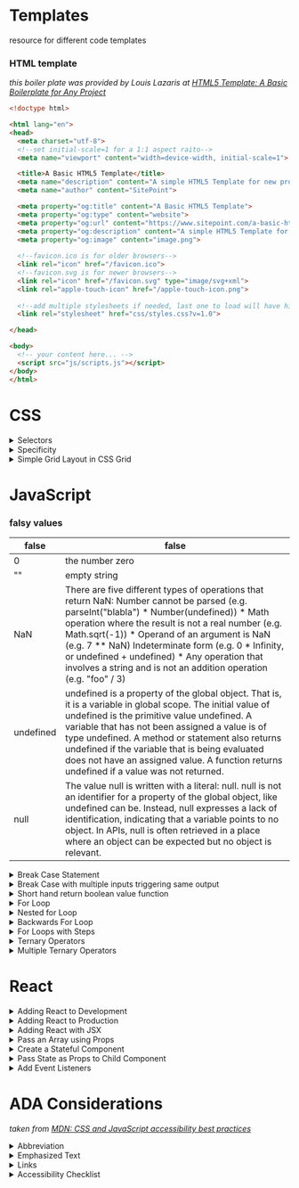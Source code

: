 # Templates

resource for different code templates

### HTML template

*this boiler plate was provided by Louis Lazaris at [HTML5 Template: A Basic Boilerplate for Any Project](https://www.sitepoint.com/a-basic-html5-template/)*

```html
<!doctype html>

<html lang="en">
<head>
  <meta charset="utf-8">
  <!--set initial-scale=1 for a 1:1 aspect raito-->
  <meta name="viewport" content="width=device-width, initial-scale=1">

  <title>A Basic HTML5 Template</title>
  <meta name="description" content="A simple HTML5 Template for new projects.">
  <meta name="author" content="SitePoint">

  <meta property="og:title" content="A Basic HTML5 Template">
  <meta property="og:type" content="website">
  <meta property="og:url" content="https://www.sitepoint.com/a-basic-html5-template/">
  <meta property="og:description" content="A simple HTML5 Template for new projects.">
  <meta property="og:image" content="image.png">
  
  <!--favicon.ico is for older browsers-->
  <link rel="icon" href="/favicon.ico">
  <!--favicon.svg is for newer browsers-->
  <link rel="icon" href="/favicon.svg" type="image/svg+xml">
  <link rel="apple-touch-icon" href="/apple-touch-icon.png">
  
  <!--add multiple stylesheets if needed, last one to load will have higher priority for any conflicts-->
  <link rel="stylesheet" href="css/styles.css?v=1.0">

</head>

<body>
  <!-- your content here... -->
  <script src="js/scripts.js"></script>
</body>
</html>

```

# CSS

<details>
  <summary>Selectors</summary>
  
  | selectors    | example    | description             | combinators         | example       | description                                              |
|--------------|------------|-------------------------|---------------------|---------------|----------------------------------------------------------|
| element      | p { }      | selects element         | element element     | div p { }     | selects all p elements inside div elements               |
| id           | #id { }    | selects by id           | element > element   | div > p { }   | selects all p elements where the parent is a div element |
| class        | .class { } | selects by class        | element.class       | div.class { } | selects all elements with a class of "class"             |
| attribute    | img[src]   | selects by attribute    | element + element   | div + p       | selects the first p element after a div                  |
| Pseudo-class | a: hover   | selects by pseudo-class | element1 ~ element2 | div ~ p       | selects every p element preceeded by a div               |
| *            | misc       | selects all elements    | element,element     | div, p        | selects all div elements and all p elements              |
|              |            |                         |                     |               |                                                          |
|              |            |                         |                     |               |                                                          |

*for a comprehensive list of selectors see [w3schools CSS Selector Reference](https://www.w3schools.com/cssref/css_selectors.asp)*
  
</details>

<details>
  <summary>Specificity</summary>
  
*this example taken from [Chris Coyier's](https://css-tricks.com/author/chriscoyier/) article [Specifics on CSS Specificity](https://css-tricks.com/specifics-on-css-specificity/)*

![specificity-calculationbase_rhrovi](https://user-images.githubusercontent.com/11747875/141937727-07286bb4-1909-4913-ab47-57a7c28e6f8f.png)
  
</details>


<details>
  <summary>Simple Grid Layout in CSS Grid</summary>
  
  ```html
<style>
  .item1{background:LightSkyBlue;}
  .item2{background:LightSalmon;}
  .item3{background:PaleTurquoise;}
  .item4{background:LightPink;}
  .item5{background:PaleGreen;}
  .item6{background:Yellow;}

  .container {
    font-size: 40px;
    min-height: 300px;
    width: 100%;
    background: LightGray;
    display: grid;
  /*this sets fractional relationship a column takes.  For example, 1 fr 2fr 1fr would mean the center column is twice as wide as the side columns. */
    grid-template-columns: 1fr 1fr 1fr;
  /*this sets fractional relationship a row takes.  For example, 1 fr 2fr 1fr would mean the center column is twice as wide as the side rows. */
    grid-template-rows: 1fr 1fr 1fr;
  /*this sets the gap between the columns */
    grid-gap: 10px;
  /*this defines the order of the template area.  Note, having the same name repeat vertically or horizontally shows it spans the entire area  */
    grid-template-areas:
      "header header header"
      "content content content"
      "footer footer footer";
  }
</style>

<div class="container">
  <div class="item1">1</div>
  <div class="item2">2</div>
  <div class="item3">3</div>
  <div class="item4">4</div>
  <div class="item5">5</div>
  <div class="item6">6</div>
</div>
```

</details>

# JavaScript 


### falsy values

| false     | false                                                                                                                                                                                                                                                                                                                                                                                                                 |
|-----------|-----------------------------------------------------------------------------------------------------------------------------------------------------------------------------------------------------------------------------------------------------------------------------------------------------------------------------------------------------------------------------------------------------------------------|
| 0         | the number zero                                                                                                                                                                                                                                                                                                                                                                                                       |
| ""        | empty string                                                                                                                                                                                                                                                                                                                                                                                                          |
| NaN       | There are five different types of operations that return NaN:  Number cannot be parsed (e.g. parseInt("blabla") * Number(undefined)) * Math operation where the result is not a real number (e.g. Math.sqrt(-1)) * Operand of an argument is NaN (e.g. 7 ** NaN) Indeterminate form (e.g. 0 * Infinity, or undefined + undefined) * Any operation that involves a string and is not an addition operation (e.g. "foo" / 3) |
| undefined | undefined is a property of the global object. That is, it is a variable in global scope. The initial value of undefined is the primitive value undefined. A variable that has not been assigned a value is of type undefined. A method or statement also returns undefined if the variable that is being evaluated does not have an assigned value. A function returns undefined if a value was not returned.         |
| null      | The value null is written with a literal: null. null is not an identifier for a property of the global object, like undefined can be. Instead, null expresses a lack of identification, indicating that a variable points to no object. In APIs, null is often retrieved in a place where an object can be expected but no object is relevant.                                                                        |

<details>
  <summary>Break Case Statement</summary>
  
```javascript

function caseInSwitch(val) {
  let answer = "";
  //notice val is getting evaluated, so put in (), then use {}
  switch(val) {
  //notice syntax is "case" + expected output + ":"
    case 1:
  //notice we set the variable to be returned to the value in the ""
      answer = "alpha"; 
  //must have break or will evaluate next statement
      break;
    case 2:
      answer = "beta"
      break;
    case 3:
      answer = "gamma"
      break;
    case 4:
      answer = "delta"
  //notice you can put a default response, like the last "else" of a "if/else" statement
    default
      answer = "answer not found"
  }

  return answer;
}

caseInSwitch(1);
  
```
  
</details>

<details>
  <summary>Break Case with multiple inputs triggering same output</summary>
  
```javascript

function sequentialSizes(val) {
  let answer = "";
  // Only change code below this line
  switch(val) {
  //notice it will evaluate 1, 2, or 3 and all will answer "Low" since no break statement separates them
    case 1:
    case 2: 
    case 3: 
      answer = "Low";
      break;
    case 4: 
    case 5: 
    case 6: 
      answer = "Mid";
      break; 
    case 7: 
    case 8: 
    case 9: 
      answer = "High";
      break;
  }


  // Only change code above this line
  return answer;
}

sequentialSizes(1);
  
```
  
</details>

<details>
  <summary>Short hand return boolean value function</summary>
  
  Sometimes people use an if/else statement to do a comparison, like this:

```javascript

function isEqual(a, b) {
  if (a === b) {
    return true;
  } else {
    return false;
  }
}
But there's a better way to do this. Since === returns true or false, we can return the result of the comparison:

function isEqual(a, b) {
  return a === b;
}

```

</details>

<details>
  <summary>For Loop</summary>

```javascript

for (let i = 0; i < 5; i++) {
  ourArray.push(i);
}

```

</details>
  
<details>
  <summary>Nested for Loop</summary>

```javascript

for (let i = 0; i < arr.length; i++) {
  for (let j = 0; j < arr[i].length; j++) {
    console.log(arr[i][j]);
  }
}

```

</details>
  
  <details>
  <summary>Backwards For Loop</summary>

```javascript

for (let i = 10; i > 0; i -= 2) {
  ourArray.push(i);
}

```

</details>
  
  <details>
  <summary>For Loops with Steps</summary>

```javascript

for (let i = 10; i > 0; i -= 2) {
  ourArray.push(i);
}

```

</details>
  
<details>
  <summary>Ternary Operators</summary>

```javascript

function findGreater(a, b) {
  return a > b ? "a is greater" : "b is greater or equal";
}

```

</details>
  
<details>
  <summary>Multiple Ternary Operators</summary>

```javascript

function findGreaterOrEqual(a, b) {
  return (a === b) ? "a and b are equal" 
    : (a > b) ? "a is greater" 
    : "b is greater";
}

```

</details>

# React


<details>
  <summary>Adding React to Development</summary>

  *this source comes from the [React Docs](https://reactjs.org/docs/add-react-to-a-website.html).*


```html 
<!--these first two scripts add the development version of react 
  <script src="https://unpkg.com/react@17/umd/react.development.js" crossorigin></script>
  <script src="https://unpkg.com/react-dom@17/umd/react-dom.development.js" crossorigin></script>

  <!-- replace the "like_button.js" with the file name of the JS file where your React is written. -->
  <script src="like_button.js"></script>
```
  
</details>


<details>
  <summary>Adding React to Production</summary>

  ```html
<!--add these scripts to the bottom of the page -->
<script src="https://unpkg.com/react@17/umd/react.production.min.js" crossorigin></script>
<script src="https://unpkg.com/react-dom@17/umd/react-dom.production.min.js" crossorigin></script>
```
  
</details>

<details>
  <summary>Adding React with JSX</summary>
  
```html
<!--add this script to the bottom of the page -->
<script src="https://unpkg.com/babel-standalone@6/babel.min.js"></script>
```
  
</details>

<details>
  <summary>Pass an Array using Props</summary>

  ```javascript
  
const List = props => {
  //notice that when we define the variable we define the actions taken on it.  Also .tasks must match a tasks added when the element is rendered
  return <p>{props.tasks.join(", ")}</p>;
};

class ToDo extends React.Component {
  constructor(props) {
    super(props);
  }
  render() {
    return (
      <div>
        <h1>To Do Lists</h1>
        <h2>Today</h2>
        //notice the array is surrounded by {}
        <List tasks={["Walk", "Cook", "Bake"]} />
        <h2>Tomorrow</h2>
        <List tasks={["Study", "Code", "Eat"]} />
      </div>
    );
  }
}

```
  
</details>

<details>
  <summary>Create a Stateful Component</summary>

```javascript
class StatefulComponent extends React.Component {
  constructor(props) {
    super(props);
    //notice it's after props we set it.  We use this.state.  We set it equal to an object. In object we use key: value notation.
    this.state = {
      name: "Trevor"
    }

  }
  render() {
    return (
      <div>
        //notice we call it with this.state.name
        <h1>{this.state.name}</h1>
      </div>
    );
  }
};
```
</details>

<details>
  <summary>Pass State as Props to Child Component</summary>
  
```javascript
  
class MyApp extends React.Component {
  constructor(props) {
    super(props);
    //state is defined within constructor block, after super using "this.state" set equal to an object, then using key, value pairs
    this.state = {
      name: "CamperBot",
      customerId : 856849392
    };
  }
  render() {
    return (
      <div>
        // Here we give the Navbar a prop of name, and then call this.state.name, 
        //since we only need that, in order to pass the value of CamperBot to the NavBar component
        <Navbar name={this.state.name} />
      </div>
    );
  }
}

class Navbar extends React.Component {
  constructor(props) {
    super(props);
  }
  render() {
    return (
      <div>
        // Notice we don't use this.state.name.  We access it with this.props Since we passed in the CamperBot state value 
        //into the the NavBar component above the h1 element below will render the value passed from state
        <h1>Hello, my name is: {this.props.name}</h1>
      </div>
    );
  }
}
```
  
</details>

<details>
  <summary>Add Event Listeners</summary>
  
```javascript
  
class MyComponent extends React.Component {
  constructor(props) {
    super(props);
    this.state = {
      message: ""
    };
    //create an event handler here to handle enter
    this.handleEnter = this.handleEnter.bind(this);
    //create an eventhandler here for keypress which binds "this"
    this.handleKeyPress = this.handleKeyPress.bind(this);
  }
  //componentDidMount() a good method to attach event listeners
  componentDidMount() {
    document.addEventListener("keydown", this.handleKeyPress);
  }
  //use this to clear eventlistener
  componentWillUnmount() {
    document.removeEventListener("keydown", this.handleKeyPress);
  }

  handleEnter() {
    this.setState({
      message: this.state.message + "You pressed the enter key! "
    });
  }
  handleKeyPress(event) {
    if (event.keyCode === 13) {
      this.handleEnter();
    }
  }
  render() {
    return (
      <div>
        <h1>{this.state.message}</h1>
      </div>
    );
  }
}
```
  
</details>

# ADA Considerations 

*taken from [MDN: CSS and JavaScript accessibility best practices](https://developer.mozilla.org/en-US/docs/Learn/Accessibility/CSS_and_JavaScript)*

<details>
  <summary>Abbreviation</summary>
  
  
```html

<p>Web content is marked up using <abbr title="Hypertext Markup Language">HTML</abbr>.</p>

```
  
  The recognized styling convention for abbreviations is a dotted underline, and it is unwise to significantly deviate from this. For more on abbreviations, 
  
</details>


<details>
  <summary>Emphasized Text</summary>
  
  ```html
<p>The water is <em>very hot</em>.</p>

<p>Water droplets collecting on surfaces is called <strong>condensation</strong>.</p>
```

</details>

<details>
  <summary>Links</summary>
  
```html

<p>Visit the <a href="https://www.mozilla.org">Mozilla homepage</a>.</p>

```
  
  The standard link conventions are underlined and a different color (default: blue) in their standard state, another color variation when the link has previously been visited (default: purple), and yet another color when the link is activated (default: red). In addition, the mouse pointer changes to a pointer icon when links are moused over, and the link receives a highlight when focused (e.g. via tabbing) or activated. The following image shows the highlight in both Firefox (a dotted outline) and Chrome (a blue outline):


You can be creative with link styles, as long as you keep giving users feedback when they interact with the links. Something should definitely happen when states change, and you shouldn't get rid of the pointer cursor or the outline — both are very important accessibility aids for those using keyboard controls.

### Hiding content

There are many instances where a visual design will require that not all content is shown at once. For example, in our Tabbed info box example (see source code) we have three panels of information, but we are positioning them on top of one another and providing tabs that can be clicked to show each one (it is also keyboard accessible — you can alternatively use Tab and Enter/Return to select them).


Screen reader users don't care about any of this — they are happy with the content as long as the source order makes sense, and they can get to it all. Absolute positioning (as used in this example) is generally seen as one of the best mechanisms of hiding content for visual effect, because it doesn't stop screen readers from getting to it.

On the other hand, you shouldn't use visibility:hidden or display:none, because they do hide content from screen readers. Unless of course, there is a good reason why you want this content to be hidden from screen readers.

</details>


<details>
  <summary>Accessibility Checklist</summary>
  
  *from [ADA Best Practices Tool Kit for State and Local Governments, Chapter 5 Addendum: Title II Checklist](https://www.ada.gov/pcatoolkit/chap5chklist.htm)
  
  [ ] Does the top of each page with navigation links have a “skip navigation” link? (This feature directs screen readers to bypass the row of navigation links and start at the webpage content, thus enabling people who use screen readers to avoid having to listen to all the links each time they move to a new page.)

[ ] Do all links have a text description that can be read by a screen reader (not just a graphic or “click here”)?

[ ] Do all of the photographs, maps, graphics and other images on the website currently have HTML tags (such as an “alt” tag or a long description tag) with text equivalents of the material being visually conveyed?

[ ] Are all of the documents posted on your website available in HTML or another text-based format (for example, rich text format (RTF) or word processing format), even if you are also providing them in another format, such as Portable Document Format (PDF)?

[ ]  If your website has online forms, do HTML tags describe all of the controls (including all text fields, check boxes, drop-down lists, and buttons) that people can use in order to complete and submit the forms?

[ ]  If your website has online forms, does the default setting in drop-down lists describe the information being requested instead of displaying a response option (e.g., “your age” instead of “18 - 21”)?

[ ] If a webpage has data charts or tables, is HTML used to associate all data cells with column and row identifiers?

[ ]   Do all video files on your website have audio descriptions of what is being displayed to provide access to visually conveyed information for people who are blind or have low vision?

[ ]  Do all video files on your website have written captions of spoken communication synchronized with the action to provide access to people who are deaf or hard of hearing?

[ ] Do all audio files on your website have written captions of spoken communication synchronized with the action to provide access to people who are deaf or hard of hearing?

[ ] Have all webpages been designed so they can be viewed using visitors’ web browser and operating system settings for color and font?

*Website Accessibility Policy and Procedures*

*This section will help you identify potential problems with the ongoing process of
ensuring website accessibility*

[ ]  Do you have a written policy on website accessibility?

[ ] Is the website accessibility policy posted on your website in a place where it can be easily located?

[ ] Have procedures been developed to ensure that content is not added to your website until it has been made accessible?

[ ]  Does the website manager check the HTML of all new webpages to confirm accessibility before the pages are posted?

[ ]  When documents are added to your website in PDF format, are text-based versions of the documents (e.g., HTML, RTF, or word processing format) added at the same time as the PDF versions?

[ ] Have in-house staff and contractors received information about the website accessibility policy and procedures to ensure website accessibility?


[ ] Have in-house and contractor staff received appropriate training on how to ensure the accessibility of your website?

[ ]  Have in-house and contractor staff who create web content or post it on your website received copies of the Department of Justice’s technical assistance document “Accessibility of State and Local Government Websites to People with Disabilities”?

[ ]  If your website contains inaccessible content, is a specific written plan including timeframes in place now to make all of your existing web content accessible?


[ ] Have you posted on your website a plan to improve website accessibility and invited suggestions for improvements?


[ ] Does your website home page include easily locatable information, including a telephone number and email address, for use in reporting website accessibility problems and requesting accessible services and information?


[ ] Do you have procedures in place to assure a quick response to website visitors with disabilities who are having difficulty accessing information or services available via the website?

[ ] Have you asked disability groups representing people with a wide variety of disabilities to provide feedback on the accessibility of your website? (Note: Feedback from people who use a variety of assistive technologies is helpful in ensuring website accessibility.)

[ ] Have you tested your website using one of the products available on the Internet to test website accessibility? (Note: Products available for testing website accessibility include no-cost and low-cost options. These products may not identify all accessibility issues and may flag issues that are not accessibility problems. However, they are, nonetheless, a helpful tool in improving website accessibility.)

[ ] Are alternative ways of accessing web-based information, programs, activities, and services available for people with disabilities who cannot use computers?

</details>










